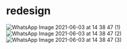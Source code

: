 # redesign

![WhatsApp Image 2021-06-03 at 14 38 47 (1)](https://user-images.githubusercontent.com/69384419/120606954-ea8b0b80-c479-11eb-8147-a30633ac4d4b.jpeg)
![WhatsApp Image 2021-06-03 at 14 38 47 (2)](https://user-images.githubusercontent.com/69384419/120606967-ee1e9280-c479-11eb-925b-c2f29e1e48a0.jpeg)
![WhatsApp Image 2021-06-03 at 14 38 47 (3)](https://user-images.githubusercontent.com/69384419/120606987-f1b21980-c479-11eb-8d77-b9d528d1ea09.jpeg)
